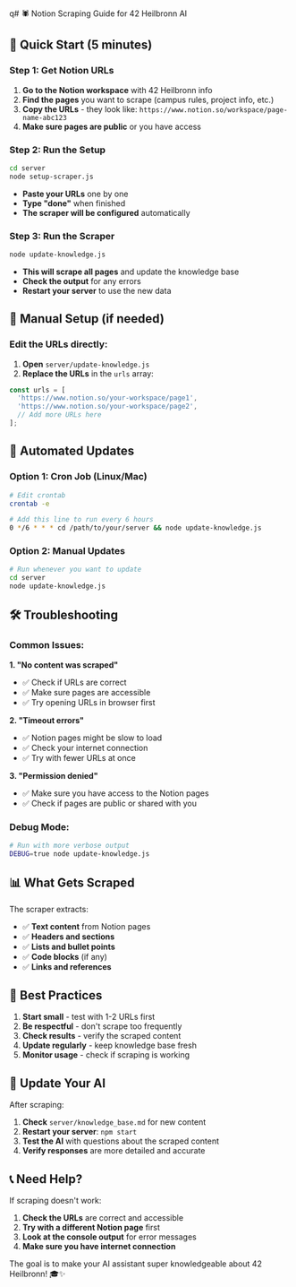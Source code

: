 q# 🕷️ Notion Scraping Guide for 42 Heilbronn AI

## 🎯 **Quick Start (5 minutes)**

### Step 1: Get Notion URLs
1. **Go to the Notion workspace** with 42 Heilbronn info
2. **Find the pages** you want to scrape (campus rules, project info, etc.)
3. **Copy the URLs** - they look like: `https://www.notion.so/workspace/page-name-abc123`
4. **Make sure pages are public** or you have access

### Step 2: Run the Setup
```bash
cd server
node setup-scraper.js
```
- **Paste your URLs** one by one
- **Type "done"** when finished
- **The scraper will be configured** automatically

### Step 3: Run the Scraper
```bash
node update-knowledge.js
```
- **This will scrape all pages** and update the knowledge base
- **Check the output** for any errors
- **Restart your server** to use the new data

## 🔧 **Manual Setup (if needed)**

### Edit the URLs directly:
1. **Open** `server/update-knowledge.js`
2. **Replace the URLs** in the `urls` array:
```javascript
const urls = [
  'https://www.notion.so/your-workspace/page1',
  'https://www.notion.so/your-workspace/page2',
  // Add more URLs here
];
```

## 🚀 **Automated Updates**

### Option 1: Cron Job (Linux/Mac)
```bash
# Edit crontab
crontab -e

# Add this line to run every 6 hours
0 */6 * * * cd /path/to/your/server && node update-knowledge.js
```

### Option 2: Manual Updates
```bash
# Run whenever you want to update
cd server
node update-knowledge.js
```

## 🛠️ **Troubleshooting**

### Common Issues:

**1. "No content was scraped"**
- ✅ Check if URLs are correct
- ✅ Make sure pages are accessible
- ✅ Try opening URLs in browser first

**2. "Timeout errors"**
- ✅ Notion pages might be slow to load
- ✅ Check your internet connection
- ✅ Try with fewer URLs at once

**3. "Permission denied"**
- ✅ Make sure you have access to the Notion pages
- ✅ Check if pages are public or shared with you

### Debug Mode:
```bash
# Run with more verbose output
DEBUG=true node update-knowledge.js
```

## 📊 **What Gets Scraped**

The scraper extracts:
- ✅ **Text content** from Notion pages
- ✅ **Headers and sections**
- ✅ **Lists and bullet points**
- ✅ **Code blocks** (if any)
- ✅ **Links and references**

## 🎯 **Best Practices**

1. **Start small** - test with 1-2 URLs first
2. **Be respectful** - don't scrape too frequently
3. **Check results** - verify the scraped content
4. **Update regularly** - keep knowledge base fresh
5. **Monitor usage** - check if scraping is working

## 🔄 **Update Your AI**

After scraping:
1. **Check** `server/knowledge_base.md` for new content
2. **Restart your server**: `npm start`
3. **Test the AI** with questions about the scraped content
4. **Verify responses** are more detailed and accurate

## 📞 **Need Help?**

If scraping doesn't work:
1. **Check the URLs** are correct and accessible
2. **Try with a different Notion page** first
3. **Look at the console output** for error messages
4. **Make sure you have internet connection**

The goal is to make your AI assistant super knowledgeable about 42 Heilbronn! 🎓✨
